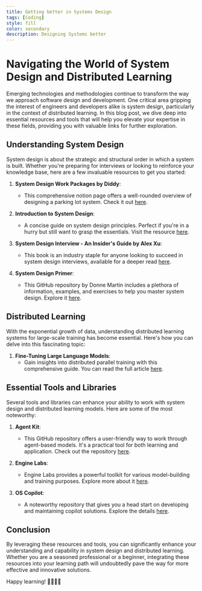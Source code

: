 ```yaml
---
title: Getting better in Systems Design
tags: [Coding]
style: fill
color: secondary
description: Designing Systems better
---
```



# Navigating the World of System Design and Distributed Learning

Emerging technologies and methodologies continue to transform the way we approach software design and development. One critical area gripping the interest of engineers and developers alike is system design, particularly in the context of distributed learning. In this blog post, we dive deep into essential resources and tools that will help you elevate your expertise in these fields, providing you with valuable links for further exploration.

## Understanding System Design

System design is about the strategic and structural order in which a system is built. Whether you're preparing for interviews or looking to reinforce your knowledge base, here are a few invaluable resources to get you started:

1. **System Design Work Packages by Diddy**:
   * This comprehensive notion page offers a well-rounded overview of designing a parking lot system. Check it out [here](https://observant-launch-de1.notion.site/Parking-Lot-System-Design-12100cb05536477dba3acf62a940ff2a).
   
2. **Introduction to System Design**:
   * A concise guide on system design principles. Perfect if you're in a hurry but still want to grasp the essentials. Visit the resource [here](https://www.hellointerview.com/learn/system-design/in-a-hurry/introduction).

3. **System Design Interview - An Insider's Guide by Alex Xu**:
   * This book is an industry staple for anyone looking to succeed in system design interviews, available for a deeper read [here](https://archive.org/details/system-design-interview-an-insiders-guide-by-alex-xu-z-lib.org/page/n7/mode/2up?view=theater).

4. **System Design Primer**:
   * This GitHub repository by Donne Martin includes a plethora of information, examples, and exercises to help you master system design. Explore it [here](https://github.com/donnemartin/system-design-primer).

## Distributed Learning

With the exponential growth of data, understanding distributed learning systems for large-scale training has become essential. Here's how you can delve into this fascinating topic:

1. **Fine-Tuning Large Language Models**:
   * Gain insights into distributed parallel training with this comprehensive guide. You can read the full article [here](https://medium.com/sage-ai/fine-tuning-large-language-models-a-guide-into-distributed-parallel-training-with-deepspeed-ray-784914926a17).

## Essential Tools and Libraries

Several tools and libraries can enhance your ability to work with system design and distributed learning models. Here are some of the most noteworthy:

1. **Agent Kit**:
   * This GitHub repository offers a user-friendly way to work through agent-based models. It's a practical tool for both learning and application. Check out the repository [here](https://github.com/BCG-X-Official/agentkit/blob/main/README.md).

2. **Engine Labs**:
   * Engine Labs provides a powerful toolkit for various model-building and training purposes. Explore more about it [here](https://github.com/Engine-Labs/engine-core).

3. **OS Copilot**:
   * A noteworthy repository that gives you a head start on developing and maintaining copilot solutions. Explore the details [here](https://github.com/OS-Copilot/OS-Copilot).

## Conclusion

By leveraging these resources and tools, you can significantly enhance your understanding and capability in system design and distributed learning. Whether you are a seasoned professional or a beginner, integrating these resources into your learning path will undoubtedly pave the way for more effective and innovative solutions.

Happy learning! 👩‍💻👨‍💻